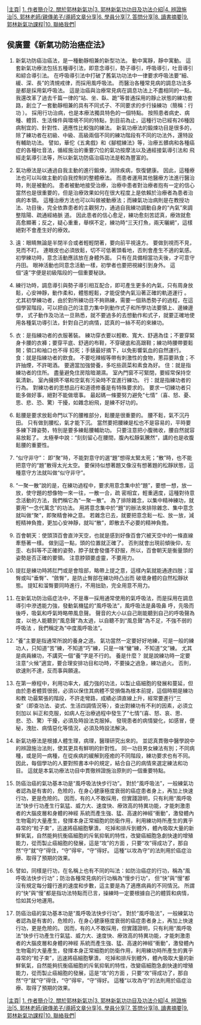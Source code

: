 |[主頁](/README.md)| [1. 作者簡介](/a10.md)|[2. 關於郭林新氣功](/a1.md)|[3. 郭林新氣功功目及功法介紹](/a2.md)|[4. 辨證施治](/a3.md)|[5. 郭林老師/親傳弟子/導師文章分享](/a5.md)|[6. 學員分享](/a6.md)|[7. 答問分享](/a7.md)|[8. 讀書摘要](/a4.md)|[9. 郭林新氣功課程](/郭林新氣功課程.md)|[10. 聯絡我們](/a9.md)|

## 侯廣靈《新氣功防治癌症法》

1. 新氣功防癌治癌法，是一種動靜相兼的新型功法。 動中寓靜，靜中寓動。 這套新氣功療法包括五種導引法，即意念導引，勢子導引，呼吸導引，吐音導引和綜合導引法。 在呼吸導引法中打破了舊氣功功法中一律要求呼吸法要“細、緩、深、長”的清規戒律，而採用風呼吸法。 而醫治各種常見病的調息功法多是都是採用氣呼吸法。 這是治癌與治療常見病在調息功法上不盡相同的一點。 我還改革了過去千篇一律的“站、坐、臥、跪”等普通採用的靜止狀態的練功套路，創立了一套動靜相兼的具有不同式子、不同要求的步行操練功（簡稱：行功 ）。 採用行功治病，也是本療法獨具特色的一個特點。 按照患者病史、病種、體質、生活條件與環境不同的特點，到目前為止，這種行功已經有26種因病制宜的、針對性、適應性比較強的練法。 新氣功療法的鍛煉功目是很多的，除了練功者在初級、中級、高級兩個不同的練功階段有不同的功法外，還特設有輔助功法。 譬如，華佗《五禽戲》和《腳棍練法》等，治療五髒病和各種癌症的各種吐音法，循經施治的重要穴位的氣功按摩法以及通經接氣導引法和 飛經走氣導引法等，所以新氣功防癌治癌功法是較為豐富的。

2. 氣功療法是以通過自我主動的進行鍛煉，消除疾病，恢復健康。 因此，這種療法也可以叫做主動的自我控制的整體療法。 而患者運用其他醫療方法進行醫治時，則是被動的。 患者被動地接受治療，治療中患者對治療者抱有一定的信心當然也是很重要的，但是治療效果如何在很大程度上是依賴於治療者為患者治病的本領。 這種治療方法也可以叫做被動療法；而練氣功治病則是在教授功法、功目後，完全依靠患者的主觀努力，通過自我練功調動自身的“內氣”來調整陰陽、疏通經絡脈 道。 因此患者的信心愈足，練功愈刻苦認真，療效就愈高愈顯著；反之，疑心重重，舉棋不定，練功時“三天打魚，兩天曬網”，這樣絕對不會產生好的療效。

3. 遠：眼睛無論是半閉半合或者輕輕閉著，要向前平視遠方。 要做到視而不見，見而不盯。 連眼皮也必須放鬆，切不可低著頭看地，否則會產生不適的氣感。
初學練功時，意念活動應該放在身體外面。 只有在具備相當功夫後，才可意守丹田。 眼神活動也同意念活動一樣，初學者也要把視線引到身外。 這個“遠”字便是初級階段的一個重要秘訣。

4. 練行功時，調息導引與勢子導引相互配合，即可產生更多的內氣，只有周身放鬆，心安神靜，動作柔和，體態輕鬆，才能促使內氣沿著正確的軌道運行 。 尤其初學練功者，由於對所練功目不夠熟練，需要一個熟悉勢子的過程，在這個學習階段，可以把自己的注意力集中到動作式子和所學功法要領上、邊練邊學， 式子動作及功法一旦熟悉，就不要過多的去想動作和式子，就要正確地使用各種氣功導引法，針對自己的病情，認真的一絲不苟的來練功。

5. 衣：是指練功者的衣服著裝。 練功穿衣要以輕軟、寬大、舒適為佳；不要穿緊身卡腰的衣褲；要穿平底、舒適的布鞋，不穿硬底和高跟鞋；練功時腰帶要鬆開；領口和袖口也不得 扣死；手錶最好摘下，以免影響氣血的自然運行。
食：就是指練功者的飲食。 不要吃辣椒等帶有刺激性的食物，蔥蒜要熟食；不許抽煙，不許喝酒。 要適當加強營養，多吃些蔬菜和素食為好。
住：就是指練功者的住所。 盡量避免住房陰暗潮濕。 室內門窗不可緊閉，要經常保持空氣清新。 室內擁擠不堪和空氣有污染時不宜進行練功。
行：就是指練功者的行為。 對練功者的思想品行和道德修養是有特殊要求的。 要求一切練功者只能多做好事，絕對不能做壞事。 最起碼一條要努力避免“七情”（喜、怒、憂、思、悲、恐、驚）干擾，如雜念紛飛，是練不好功的。

6. 鬆腰是要求放鬆命門以下的腰椎部分，鬆腰是很重要的。 腰不鬆，氣不沉丹田。 只有做到腰松，氣才能下沉。 當然要把腰練是松也不是容易的，平時要多練下蹲姿勢，特別是要多練鬆腰輔助功。 只要注意把小腹微收，腰自然就容易放鬆了。 太極拳中說：“刻刻留心在腰間，腹內松靜氣騰然”，講的也是收腹鬆腰的重要性。

7. “似守非守”：
即“聚”時，不能對意守的選“題”想得太緊太死；“散”時，也不能把意守的“題”散得太光太空。 要保持似想著題又像沒有想著題的松靜狀態，這種意守方法就叫做“似守非守”。

8. “一聚一散”說的是，在練功過程中，要求用意念集中於“題”，要想一想，放一放，使守題的想像物一來一往，一散一合，疏 密相宜，輕重適度，這種對待意念活動的方法，我們稱它為“一聚一散”。 為了排除雜念，以集中精神練功，就要用“一念代萬念”的功法。 用將意念集中於“題”的辦法來排除雜念、集中意念就叫做“聚”，即聚精會神之意。 若雜念已去，就要把意念鬆一松、放一放，減輕精神負擔，更加心安神靜，就叫“散”，即散去不必要的精神負擔。

9. 百會朝天：使頭頂百會直沖天空，也就是感到好像百會穴被天空中的一條直線牽懸著一樣。 做到這一點，頭的位置就正確了。 否則就會出現前傾後仰，左歪、右斜等不正確的姿勢，脖子就會發僵不舒服，所以，百會朝天是衡量頭的姿勢是否正確的要領。 注意脖頸要虛靈，不要用力。

10. 提肛是練功時將肛門或是會陰部，略帶上提之意，這樣內氣就能通達四肢；溜臀或叫“垂臀”、“斂臀”，是防止臀部在練功時凸出而 破壞身體的自然松靜狀態。 提缸和溜臀要同時進行，不用拙勁，完全用意不用力。

11. 在新氣功防治癌症法中，不是專一採用通常使用的氣呼吸法，而是採用在調息導引中滲透能力強，發動氣機猛的“風呼吸法”，風呼吸法是鼻吸鼻 呼，先吸而後呼，吸氣和呼氣時略帶風息聲。 聲音的大小以自己剛能聽到自己的呼吸聲為度，以他人能聽到“風息聲”為太過，以自聽不到“風息聲”為不足，不強不弱的呼吸法 ，我們稱定為“中度風呼吸法”。

12. “養”主要是指通常所說的養身之道。 氣功當然一定要好好地練，可是一般的練功人，只知道“苦”練，不知道“巧”練，只是一味“蠻”練，不知道“文”練。 尤其是病員練功，不講究一個“養”字是不行的。 養是什麼？ 就是說練功時一定要注意“火候”適宜，要合理安排功目和功時，不要操之過急，練功過火。 否則，欲速則不達，反而事與願違。

13. 在第一療程中，利用功率大，威力強的功法，以製止癌細胞的發展和蔓延，但由於患者體質很弱，必須以保住其病體不受損傷為根本前提，這個時期是練功和教 功最緊張的階段，不許走彎路，成績必須直線上升，經常要進行“三查”（即查功法、姿式、生活四調情況等），查出對練功有不利的因素，必須立刻加以 糾正和克服，如病人在治療過程中發生了“七情”(喜、怒、哀、思、悲、恐、驚）干擾，必須及時設法克服掉。 發現患者的病情變化，如感冒，便秘，洩肚、病情惡化等情況，必須及時設法解決。

14. 新氣功療法是根據人體生理，病理，醫理研究出來的。 並認真貫徹中醫學說中的辨證施治法則，使其更具有鮮明的針對性。 同一功目男女練法有別；不同病種，或是同一病種，在從疾病的緩解到痊癒的不同階段，練功要求也有不同。 因此，每個學功的人要對照書本中的規定，結合自己的病情來選定練法和功目。 這就是本氣功療法功目中貫徹辨證施治原則的一個重要特點。

15. 防癌治癌的氣功基本功是“風呼吸法快步行功”。 對於“風呼吸法”，一般練氣功者認為是有害的，危險的，在身心健康極度衰弱的癌症患者身上，再加上快速行功，更是危險的。 因而，有的人不敢採用，但實踐證明，只有利用“風呼吸法”快步行功產生行氣猛、威力大、速度快、療效高的特異功能，才能刺激患者的大腦皮層和身體的神經 系統而產生強、猛、高速的神經“衝動”，激發體內生物電的大量產生，發揮本身正常細胞的防衛作用，利用練功時所產生的異乎尋常的“粒子束”，迅速將癌細胞擊潰， 吃掉和排斥到體外，體內吸取大量的新鮮氧氣，自然能夠抗衡癌細胞的斥氧抑氧的特性，改變癌細胞急劇快速的增殖能力，從而製止癌細胞的發展，這是“攻”的方面 ，只要“攻”得成功了，那自然“守”就“守”得住，“守”得牢，“守”得好。 這種“以攻為守”的法則用於癌症治療、取得了預期的效果。

16. 譬如，同樣是行功，在名稱上也有不同的叫法：如防治癌症的行功，稱為“風呼吸法快步行功”；防治各種常見病的行功稱為“慢步行功”， 但“快”與“慢”都沒有規定每分鐘行進的速度和步數，這主要是為了適應病員的不同情況。 所謂的“快”與“慢”都是指功法特點而已言，操練時一定要根據自己的體質和病情，恰如其分地運用。

17. 防癌治癌的氣功基本功是“風呼吸法快步行功”。 對於“風呼吸法”，一般練氣功者認為是有害的，危險的，在身心健康極度衰弱的癌症患者身上，再加上快速行功，更是危險的。 因而，有的人不敢採用，但實踐證明，只有利用“風呼吸法”快步行功產生行氣猛、威力大、速度快、療效高的特異功能，才能刺激患者的大腦皮層和身體的神經 系統而產生強、猛、高速的神經“衝動”，激發體內生物電的大量產生，發揮本身正常細胞的防衛作用，利用練功時所產生的異乎尋常的“粒子束”，迅速將癌細胞擊潰， 吃掉和排斥到體外，體內吸取大量的新鮮氧氣，自然能夠抗衡癌細胞的斥氧抑氧的特性，改變癌細胞急劇快速的增殖能力，從而製止癌細胞的發展，這是“攻”的方面 ，只要“攻”得成功了，那自然“守”就“守”得住，“守”得牢，“守”得好。 這種“以攻為守”的法則用於癌症治療、取得了預期的效果。

|[主頁](/README.md)| [1. 作者簡介](/a10.md)|[2. 關於郭林新氣功](/a1.md)|[3. 郭林新氣功功目及功法介紹](/a2.md)|[4. 辨證施治](/a3.md)|[5. 郭林老師/親傳弟子/導師文章分享](/a5.md)|[6. 學員分享](/a6.md)|[7. 答問分享](/a7.md)|[8. 讀書摘要](/a4.md)|[9. 郭林新氣功課程](/郭林新氣功課程.md)|[10. 聯絡我們](/a9.md)|
